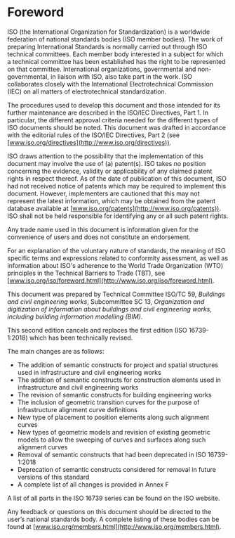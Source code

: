 # Foreword

ISO (the International Organization for Standardization) is a worldwide federation of national standards bodies (ISO member bodies). The work of preparing International Standards is normally carried out through ISO technical committees. Each member body interested in a subject for which a technical committee has been established has the right to be represented on that committee. International organizations, governmental and non-governmental, in liaison with ISO, also take part in the work. ISO collaborates closely with the International Electrotechnical Commission (IEC) on all matters of electrotechnical standardization.

The procedures used to develop this document and those intended for its further maintenance are described in the ISO/IEC Directives, Part 1. In particular, the different approval criteria needed for the different types of ISO documents should be noted. This document was drafted in accordance with the editorial rules of the ISO/IEC Directives, Part 2 (see  [www.iso.org/directives](http://www.iso.org/directives)).

ISO draws attention to the possibility that the implementation of this document may involve the use of (a) patent(s). ISO takes no position concerning the evidence, validity or applicability of any claimed patent rights in respect thereof. As of the date of publication of this document, ISO had not received notice of patents which may be required to implement this document. However, implementers are cautioned that this may not represent the latest information, which may be obtained from the patent database available at  [www.iso.org/patents](http://www.iso.org/patents)). ISO shall not be held responsible for identifying any or all such patent rights.

Any trade name used in this document is information given for the convenience of users and does not constitute an endorsement.

For an explanation of the voluntary nature of standards, the meaning of ISO specific terms and expressions related to conformity assessment, as well as information about ISO's adherence to the World Trade Organization (WTO) principles in the Technical Barriers to Trade (TBT), see [www.iso.org/iso/foreword.html](http://www.iso.org/iso/foreword.html).

This document was prepared by Technical Committee ISO/TC 59, *Buildings and civil engineering works*, Subcommittee SC 13, *Organization and digitization of information about buildings and civil engineering works, including building information modelling (BIM)*.

This second edition cancels and replaces the first edition (ISO 16739-1:2018) which has been technically revised.

The main changes are as follows:

- The addition of semantic constructs for project and spatial structures used in infrastructure and civil engineering works
- The addition of semantic constructs for construction elements used in infrastructure and civil engineering works
- The revision of semantic constructs for building engineering works
- The inclusion of geometric transition curves for the purpose of infrastructure alignment curve definitions
- New type of placement to position elements along such alignment curves
- New types of geometric models and revision of existing geometric models to allow the sweeping of curves and surfaces along such alignment curves
- Removal of semantic constructs that had been deprecated in ISO 16739-1:2018
- Deprecation of semantic constructs considered for removal in future versions of this standard
- A complete list of all changes is provided in Annex F

A list of all parts in the ISO 16739 series can be found on the ISO website.

Any feedback or questions on this document should be directed to the user’s national standards body. A complete listing of these bodies can be found at [www.iso.org/members.html](http://www.iso.org/members.html).
